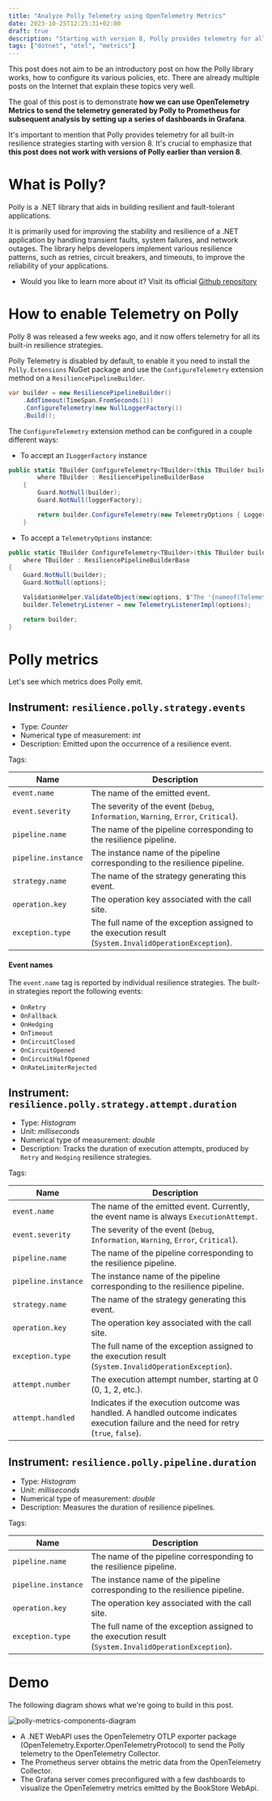 ```yaml
---
title: "Analyze Polly Telemetry using OpenTelemetry Metrics"
date: 2023-10-25T12:25:31+02:00
draft: true
description: "Starting with version 8, Polly provides telemetry for all built-in resilience strategies. This post will demonstrate how to send this telemetry to Prometheus for more in-depth analysis using OpenTelemetry Metrics."
tags: ["dotnet", "otel", "metrics"]
---
```


This post does not aim to be an introductory post on how the Polly library works, how to configure its various policies, etc. There are already multiple posts on the Internet that explain these topics very well.

The goal of this post is to demonstrate **how we can use OpenTelemetry Metrics to send the telemetry generated by Polly to Prometheus for subsequent analysis by setting up a series of dashboards in Grafana**.

It's important to mention that Polly provides telemetry for all built-in resilience strategies starting with version 8. It's crucial to emphasize that **this post does not work with versions of Polly earlier than version 8**.

# **What is Polly?**

Polly is a .NET library that aids in building resilient and fault-tolerant applications. 

It is primarily used for improving the stability and resilience of a .NET application by handling transient faults, system failures, and network outages. The library helps developers implement various resilience patterns, such as retries, circuit breakers, and timeouts, to improve the reliability of your applications.

- Would you like to learn more about it? Visit its official [Github repository](https://github.com/App-vNext/Polly)


# **How to enable Telemetry on Polly**

Polly 8 was released a few weeks ago, and it now offers telemetry for all its built-in resilience strategies.

Polly Telemetry is disabled by default, to enable it you need to install the ``Polly.Extensions`` NuGet package and use the ``ConfigureTelemetry`` extension method on a ``ResiliencePipelineBuilder``.

```csharp
var builder = new ResiliencePipelineBuilder()
    .AddTimeout(TimeSpan.FromSeconds(1))
    .ConfigureTelemetry(new NullLoggerFactory())
    .Build();
```

The ``ConfigureTelemetry`` extension method can be configured in a couple different ways:

- To accept an ``ILoggerFactory`` instance
```csharp
public static TBuilder ConfigureTelemetry<TBuilder>(this TBuilder builder, ILoggerFactory loggerFactory)
        where TBuilder : ResiliencePipelineBuilderBase
    {
        Guard.NotNull(builder);
        Guard.NotNull(loggerFactory);

        return builder.ConfigureTelemetry(new TelemetryOptions { LoggerFactory = loggerFactory });
    }
```

- To accept a ``TelemetryOptions`` instance:

```csharp
public static TBuilder ConfigureTelemetry<TBuilder>(this TBuilder builder, TelemetryOptions options)
    where TBuilder : ResiliencePipelineBuilderBase
{
    Guard.NotNull(builder);
    Guard.NotNull(options);

    ValidationHelper.ValidateObject(new(options, $"The '{nameof(TelemetryOptions)}' are invalid."));
    builder.TelemetryListener = new TelemetryListenerImpl(options);

    return builder;
}
```

# **Polly metrics**

Let's see which metrics does Polly emit.

## **Instrument: `resilience.polly.strategy.events`**

- Type: *Counter*
- Numerical type of measurement: *int*
- Description: Emitted upon the occurrence of a resilience event.

Tags:

|Name|Description|
|---| ---|
|`event.name`| The name of the emitted event.|
|`event.severity`| The severity of the event (`Debug`, `Information`, `Warning`, `Error`, `Critical`).|
|`pipeline.name`| The name of the pipeline corresponding to the resilience pipeline.|
|`pipeline.instance`| The instance name of the pipeline corresponding to the resilience pipeline.|
|`strategy.name`| The name of the strategy generating this event.|
|`operation.key`| The operation key associated with the call site. |
|`exception.type`| The full name of the exception assigned to the execution result (`System.InvalidOperationException`). |

#### Event names

The `event.name` tag is reported by individual resilience strategies. The built-in strategies report the following events:

- `OnRetry`
- `OnFallback`
- `OnHedging`
- `OnTimeout`
- `OnCircuitClosed`
- `OnCircuitOpened`
- `OnCircuitHalfOpened`
- `OnRateLimiterRejected`

## Instrument: `resilience.polly.strategy.attempt.duration`

- Type: *Histogram*
- Unit: *milliseconds*
- Numerical type of measurement: *double*
- Description: Tracks the duration of execution attempts, produced by `Retry` and `Hedging` resilience strategies.

Tags:

|Name|Description|
|---| ---|
|`event.name`| The name of the emitted event. Currently, the event name is always `ExecutionAttempt`. |
|`event.severity`| The severity of the event (`Debug`, `Information`, `Warning`, `Error`, `Critical`).|
|`pipeline.name`| The name of the pipeline corresponding to the resilience pipeline.|
|`pipeline.instance`| The instance name of the pipeline corresponding to the resilience pipeline.|
|`strategy.name`| The name of the strategy generating this event.|
|`operation.key`| The operation key associated with the call site. |
|`exception.type`| The full name of the exception assigned to the execution result (`System.InvalidOperationException`). |
|`attempt.number`| The execution attempt number, starting at 0 (0, 1, 2, etc.). |
|`attempt.handled`| Indicates if the execution outcome was handled. A handled outcome indicates execution failure and the need for retry (`true`, `false`). |

## Instrument: `resilience.polly.pipeline.duration`

- Type: *Histogram*
- Unit: *milliseconds*
- Numerical type of measurement: *double*
- Description: Measures the duration of resilience pipelines.

Tags:

|Name|Description|
|---| ---|
|`pipeline.name`| The name of the pipeline corresponding to the resilience pipeline.|
|`pipeline.instance`| The instance name of the pipeline corresponding to the resilience pipeline.|
|`operation.key`| The operation key associated with the call site. |
|`exception.type`| The full name of the exception assigned to the execution result (`System.InvalidOperationException`). |


# **Demo**

The following diagram shows what we're going to build in this post.

![polly-metrics-components-diagram](/img/polly-metrics-components-diagram.png)

- A .NET WebAPI uses the OpenTelemetry OTLP exporter package (OpenTelemetry.Exporter.OpenTelemetryProtocol) to send the Polly telemetry to the OpenTelemetry Collector.
- The Prometheus server obtains the metric data from the OpenTelemetry Collector.
- The Grafana server comes preconfigured with a few dashboards to visualize the OpenTelemetry metrics emitted by the BookStore WebApi.